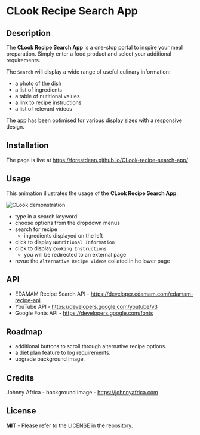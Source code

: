 # CLook Recipe Search App

## Description
	
The **CLook Recipe Search App** is a one-stop portal to inspire your meal preparation. Simply enter a food product and select your additional requirements.     

The `Search` will display a wide range of useful culinary information:
- a photo of the dish
- a list of ingredients
- a table of nutitional values
- a link to recipe instructions
- a list of relevant videos


The app has been optimised for various display sizes with a responsive design.

	
## Installation
	
The page is live at https://forestdean.github.io/CLook-recipe-search-app/


## Usage
	   
This animation illustrates the usage of the **CLook Recipe Search App**:        


![CLook demonstration](./images/CLook-demonstration.gif)      

- type in a search keyword
- choose options from the dropdown menus
- search for recipe
  - ingredients displayed on the left
- click to display `Nutritional Information`
- click to display `Cooking Instructions`
  - you will be redirected to an external page
- revue the `Alternative Recipe Videos` collated in he lower page
	
## API
- EDAMAM Recipe Search API - https://developer.edamam.com/edamam-recipe-api       
- YouTube API - https://developers.google.com/youtube/v3       
- Google Fonts API - https://developers.google.com/fonts          

## Roadmap
- additional buttons to scroll through alternative recipe options.
- a diet plan feature to log requirements. 
- upgrade background image. 

## Credits
Johnny Africa - background image - https://johnnyafrica.com

## License
	
**MIT** - Please refer to the LICENSE in the repository.
